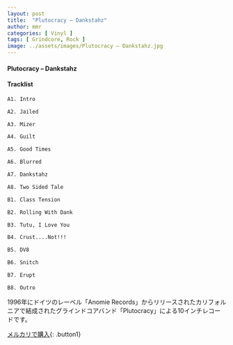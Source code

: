 ```yaml
---
layout: post
title:  "Plutocracy – Dankstahz"
author: mmr
categories: [ Vinyl ]
tags: [ Grindcore, Rock ]
image: ../assets/images/Plutocracy – Dankstahz.jpg
---
```


#### Plutocracy – Dankstahz

#### Tracklist
```md
A1. Intro

A2. Jailed

A3. Mizer

A4. Guilt

A5. Good Times

A6. Blurred

A7. Dankstahz

A8. Two Sided Tale

B1. Class Tension

B2. Rolling With Dank

B3. Tutu, I Love You

B4. Crust....Not!!!

B5. DV8

B6. Snitch

B7. Erupt

B8. Outro
```

1996年にドイツのレーベル「Anomie Records」からリリースされたカリフォルニアで結成されたグラインドコアバンド「Plutocracy」による10インチレコードです。

[メルカリで購入](https://jp.mercari.com/item/m53644996451){: .button1}


